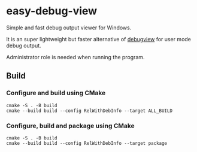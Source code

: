 # easy-debug-view
Simple and fast debug output viewer for Windows.

It is an super lightweight but faster alternative of [debugview](https://learn.microsoft.com/en-us/sysinternals/downloads/debugview) for user mode debug output.

Administrator role is needed when running the program.

## Build
### Configure and build using CMake
```console
cmake -S . -B build
cmake --build build --config RelWithDebInfo --target ALL_BUILD
```
### Configure, build and package using CMake
```console
cmake -S . -B build
cmake --build build --config RelWithDebInfo --target package
```

